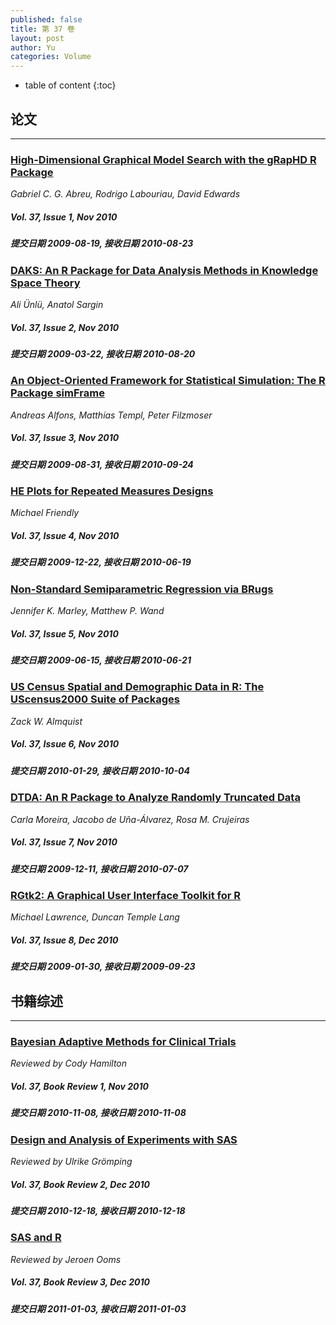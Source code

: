 ```yaml
---
published: false
title: 第 37 卷
layout: post
author: Yu
categories: Volume
---
```


* table of content
{:toc}

## 论文

***

### [High-Dimensional Graphical Model Search with the gRapHD R Package](/jstatsoft/v37/i01.html)

*Gabriel C. G. Abreu, Rodrigo Labouriau, David Edwards*

##### Vol. 37, Issue 1, Nov 2010

##### 提交日期 2009-08-19, 接收日期 2010-08-23

### [DAKS: An R Package for Data Analysis Methods in Knowledge Space Theory](/jstatsoft/v37/i02.html)

*Ali Ünlü, Anatol Sargin*

##### Vol. 37, Issue 2, Nov 2010

##### 提交日期 2009-03-22, 接收日期 2010-08-20

### [An Object-Oriented Framework for Statistical Simulation: The R Package simFrame](/jstatsoft/v37/i03.html)

*Andreas Alfons, Matthias Templ, Peter Filzmoser*

##### Vol. 37, Issue 3, Nov 2010

##### 提交日期 2009-08-31, 接收日期 2010-09-24

### [HE Plots for Repeated Measures Designs](/jstatsoft/v37/i04.html)

*Michael Friendly*

##### Vol. 37, Issue 4, Nov 2010

##### 提交日期 2009-12-22, 接收日期 2010-06-19

### [Non-Standard Semiparametric Regression via BRugs](/jstatsoft/v37/i05.html)

*Jennifer K. Marley, Matthew P. Wand*

##### Vol. 37, Issue 5, Nov 2010

##### 提交日期 2009-06-15, 接收日期 2010-06-21

### [US Census Spatial and Demographic Data in R: The UScensus2000 Suite of Packages](/jstatsoft/v37/i06.html)

*Zack W. Almquist*

##### Vol. 37, Issue 6, Nov 2010

##### 提交日期 2010-01-29, 接收日期 2010-10-04

### [DTDA: An R Package to Analyze Randomly Truncated Data](/jstatsoft/v37/i07.html)

*Carla Moreira, Jacobo de Uña-Álvarez, Rosa M. Crujeiras*

##### Vol. 37, Issue 7, Nov 2010

##### 提交日期 2009-12-11, 接收日期 2010-07-07

### [RGtk2: A Graphical User Interface Toolkit for R](/jstatsoft/v37/i08.html)

*Michael Lawrence, Duncan Temple Lang*

##### Vol. 37, Issue 8, Dec 2010

##### 提交日期 2009-01-30, 接收日期 2009-09-23

## 书籍综述

***

### [Bayesian Adaptive Methods for Clinical Trials](/jstatsoft/v37/b01.html)

*Reviewed by Cody Hamilton*

##### Vol. 37, Book Review 1, Nov 2010

##### 提交日期 2010-11-08, 接收日期 2010-11-08

### [Design and Analysis of Experiments with SAS](/jstatsoft/v37/b02.html)

*Reviewed by Ulrike Grömping*

##### Vol. 37, Book Review 2, Dec 2010

##### 提交日期 2010-12-18, 接收日期 2010-12-18

### [SAS and R](/jstatsoft/v37/b03.html)

*Reviewed by Jeroen Ooms*

##### Vol. 37, Book Review 3, Dec 2010

##### 提交日期 2011-01-03, 接收日期 2011-01-03

